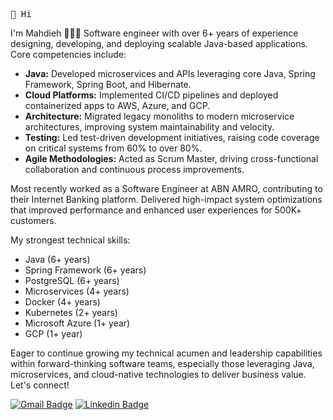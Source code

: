 <samp>👋 Hi <br>

I'm Mahdieh 👩🏻‍💻 Software engineer with over 6+ years of experience designing, developing, and deploying scalable Java-based applications. Core competencies include: 

- <b>Java:</b> Developed microservices and APIs leveraging core Java, Spring Framework, Spring Boot, and Hibernate.
- <b>Cloud Platforms:</b> Implemented CI/CD pipelines and deployed containerized apps to AWS, Azure, and GCP.
- <b>Architecture:</b> Migrated legacy monoliths to modern microservice architectures, improving system maintainability and velocity. 
- <b>Testing:</b> Led test-driven development initiatives, raising code coverage on critical systems from 60% to over 80%.
- <b>Agile Methodologies:</b> Acted as Scrum Master, driving cross-functional collaboration and continuous process improvements.

Most recently worked as a Software Engineer at ABN AMRO, contributing to their Internet Banking platform. Delivered high-impact system optimizations that improved performance and enhanced user experiences for 500K+ customers.

My strongest technical skills:
- Java (6+ years)
- Spring Framework (6+ years) 
- PostgreSQL (6+ years) 
- Microservices (4+ years)
- Docker (4+ years)
- Kubernetes (2+ years) 
- Microsoft Azure (1+ year)
- GCP (1+ year)

Eager to continue growing my technical acumen and leadership capabilities within forward-thinking software teams, especially those leveraging Java, microservices, and cloud-native technologies to deliver business value. Let's connect!

[![Gmail Badge](https://img.shields.io/badge/-mahdieh.asiaban@gmail.com-c14438?style=flat-square&logo=Gmail&logoColor=white&link=mailto:mahdie.asiaban@gmail.com)](mailto:mahdie.asiaban@gmail.com)
[![Linkedin Badge](https://img.shields.io/badge/-Mahdieh_Asiyaban-blue?style=flat-square&logo=Linkedin&logoColor=white&link=https://www.linkedin.com/in/mahdieh-asiyaban/)](https://www.linkedin.com/in/mahdieh-asiyaban/) 
